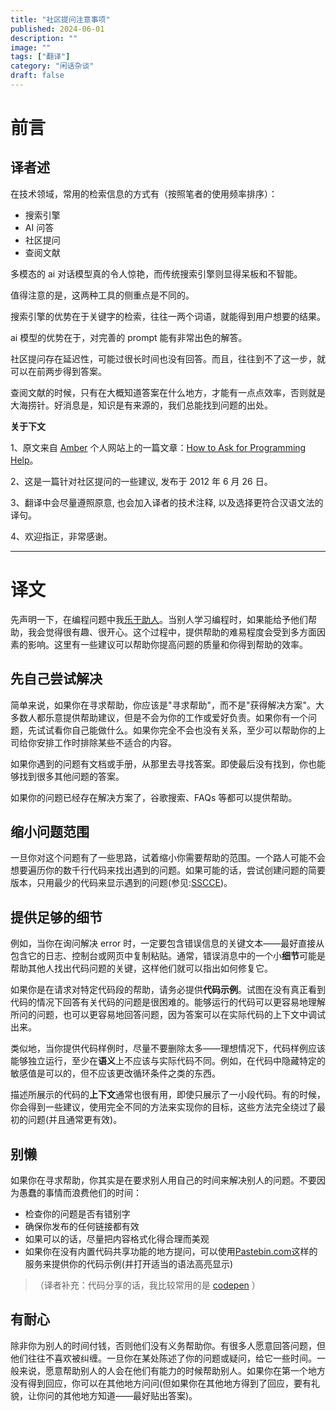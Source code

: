 ```yaml
---
title: "社区提问注意事项"
published: 2024-06-01
description: ""
image: ""
tags: ["翻译"]
category: "闲话杂谈"
draft: false
---
```


# 前言

## 译者述

在技术领域，常用的检索信息的方式有（按照笔者的使用频率排序）：

- 搜索引擎
- AI 问答
- 社区提问
- 查阅文献

多模态的 ai 对话模型真的令人惊艳，而传统搜索引擎则显得呆板和不智能。

值得注意的是，这两种工具的侧重点是不同的。

搜索引擎的优势在于关键字的检索，往往一两个词语，就能得到用户想要的结果。

ai 模型的优势在于，对完善的 prompt 能有非常出色的解答。

社区提问存在延迟性，可能过很长时间也没有回答。而且，往往到不了这一步，就可以在前两步得到答案。

查阅文献的时候，只有在大概知道答案在什么地方，才能有一点点效率，否则就是大海捞针。好消息是，知识是有来源的，我们总能找到问题的出处。

**关于下文**

1、原文来自 [Amber](https://stackoverflow.com/users/148870/amber) 个人网站上的一篇文章：[How to Ask for Programming Help](https://codingkilledthecat.wordpress.com/2012/06/26/how-to-ask-for-programming-help/)。

2、这是一篇针对社区提问的一些建议, 发布于 2012 年 6 月 26 日。

3、翻译中会尽量遵照原意, 也会加入译者的技术注释, 以及选择更符合汉语文法的译句。

4、欢迎指正，非常感谢。

---

# 译文

先声明一下，在编程问题中我[乐于助人](http://stackoverflow.com/users/148870/amber)。当别人学习编程时，如果能给予他们帮助，我会觉得很有趣、很开心。这个过程中，提供帮助的难易程度会受到多方面因素的影响。这里有一些建议可以帮助你提高问题的质量和你得到帮助的效率。

## 先自己尝试解决

简单来说，如果你在寻求帮助，你应该是"寻求帮助"，而不是"获得解决方案"。大多数人都乐意提供帮助建议，但是不会为你的工作或爱好负责。如果你有一个问题，先试试看你自己能做什么。如果你完全不会也没有关系，至少可以帮助你的上司给你安排工作时排除某些不适合的内容。

如果你遇到的问题有文档或手册，从那里去寻找答案。即使最后没有找到，你也能够找到很多其他问题的答案。

如果你的问题已经存在解决方案了，谷歌搜索、FAQs 等都可以提供帮助。

## 缩小问题范围

一旦你对这个问题有了一些思路，试着缩小你需要帮助的范围。一个路人可能不会想要遍历你的数千行代码来找出遇到的问题。如果可能的话，尝试创建问题的简要版本，只用最少的代码来显示遇到的问题(参见:[SSCCE](http://sscce.org/))。

## 提供足够的细节

例如，当你在询问解决 error 时，一定要包含错误信息的关键文本——最好直接从包含它的日志、控制台或网页中复制粘贴。通常，错误消息中的一个小**细节**可能是帮助其他人找出代码问题的关键，这样他们就可以指出如何修复它。

如果你是在请求对特定代码段的帮助，请务必提供**代码示例**。试图在没有真正看到代码的情况下回答有关代码的问题是很困难的。能够运行的代码可以更容易地理解所问的问题，也可以更容易地回答问题，因为答案可以在实际代码的上下文中调试出来。

类似地，当你提供代码样例时，尽量不要删除太多——理想情况下，代码样例应该能够独立运行，至少在**语义**上不应该与实际代码不同。例如，在代码中隐藏特定的敏感值是可以的，但不应该更改循环条件之类的东西。

描述所展示的代码的**上下文**通常也很有用，即使只展示了一小段代码。有的时候，你会得到一些建议，使用完全不同的方法来实现你的目标，这些方法完全绕过了最初的问题(并且通常更有效)。

## 别懒

如果你在寻求帮助，你其实是在要求别人用自己的时间来解决别人的问题。不要因为愚蠢的事情而浪费他们的时间：

- 检查你的问题是否有错别字
- 确保你发布的任何链接都有效
- 如果可以的话，尽量把内容格式化得合理而美观
- 如果你在没有内置代码共享功能的地方提问，可以使用[Pastebin.com](https://pastebin.com/)这样的服务来提供你的代码示例(并打开适当的语法高亮显示)

> （译者补充：代码分享的话，我比较常用的是 [codepen](https://codepen.io/) ）

## 有耐心

除非你为别人的时间付钱，否则他们没有义务帮助你。有很多人愿意回答问题，但他们往往不喜欢被纠缠。一旦你在某处陈述了你的问题或疑问，给它一些时间。一般来说，愿意帮助别人的人会在他们有能力的时候帮助别人。如果你在第一个地方没有得到回应，你可以在其他地方问问(但如果你在其他地方得到了回应，要有礼貌，让你问的其他地方知道——最好贴出答案)。
